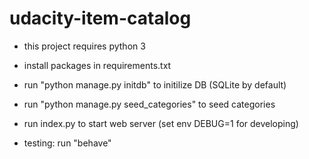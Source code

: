 # udacity-item-catalog


- this project requires python 3
- install packages in requirements.txt
- run "python manage.py initdb" to initilize DB (SQLite by default)
- run "python manage.py seed_categories" to seed categories
- run index.py to start web server (set env DEBUG=1 for developing)


- testing: run "behave"